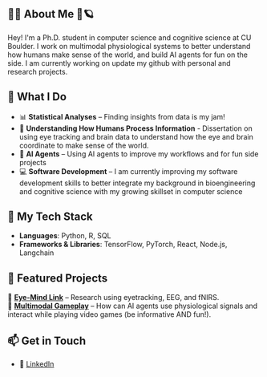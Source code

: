 ## 🦉🧠 About Me 🧪🪐
Hey! I'm a Ph.D. student in computer science and cognitive science at CU Boulder. I work on multimodal physiological systems to better understand how humans make sense of the world, and build AI agents for fun on the side.
I am currently working on update my github with personal and research projects.


## 🎯 What I Do
- 📊 **Statistical Analyses** – Finding insights from data is my jam!
- 🧠 **Understanding How Humans Process Information** - Dissertation on using eye tracking and brain data to understand how the eye and brain coordinate to make sense of the world.
- 🤖 **AI Agents** – Using AI agents to improve my workflows and for fun side projects
- 💻 **Software Development** – I am currently improving my software development skills to better integrate my background in bioengineering and cognitive science with my growing skillset in computer science


## 🚀 My Tech Stack
- **Languages**: Python, R, SQL
- **Frameworks & Libraries**: TensorFlow, PyTorch, React, Node.js, Langchain


## 📌 Featured Projects
🔹 **[Eye-Mind Link](https://dl.acm.org/doi/abs/10.1145/3678957.3685745)** – Research using eyetracking, EEG, and fNIRS.<br>
🔹 **[Multimodal Gameplay](https://github.com/karenlstengel/multimodal-gameplay)** – How can AI agents use physiological signals and interact while playing video games (be informative AND fun!).<br>


## 📫 Get in Touch
- 💼 [LinkedIn](https://www.linkedin.com/in/meganjcaruso/)




